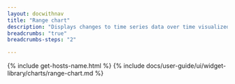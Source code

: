 ```yaml
---
layout: docwithnav
title: "Range chart"
description: "Displays changes to time series data over time visualized with color ranges — for example, temperature or humidity readings."
breadcrumbs: "true"
breadcrumbs-steps: "2"

---
```

{% include get-hosts-name.html %}
{% include docs/user-guide/ui/widget-library/charts/range-chart.md %}

